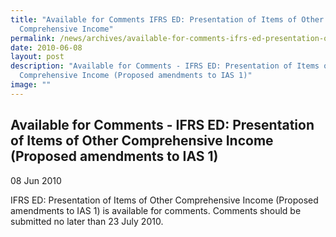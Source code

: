 ```yaml
---
title: "Available for Comments IFRS ED: Presentation of Items of Other
  Comprehensive Income"
permalink: /news/archives/available-for-comments-ifrs-ed-presentation-of-Items-of-other-comprehensive/
date: 2010-06-08
layout: post
description: "Available for Comments - IFRS ED: Presentation of Items of Other
  Comprehensive Income (Proposed amendments to IAS 1)"
image: ""
---
```

Available for Comments - IFRS ED: Presentation of Items of Other Comprehensive Income (Proposed amendments to IAS 1)
--------------------------------------------------------------------------------------------------------------------

08 Jun 2010

IFRS ED: Presentation of Items of Other Comprehensive Income (Proposed amendments to IAS 1) is available for comments. Comments should be submitted no later than 23 July 2010.